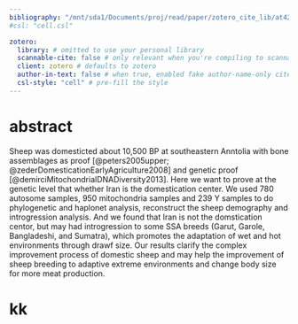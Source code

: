 ```yaml
---
bibliography: "/mnt/sda1/Documents/proj/read/paper/zotero_cite_lib/at42_lib.yaml"
#csl: "cell.csl"

zotero:
  library: # omitted to use your personal library
  scannable-cite: false # only relevant when you're compiling to scannable-cite .odt
  client: zotero # defaults to zotero
  author-in-text: false # when true, enabled fake author-name-only cites by replacing it with the text of the last names of the authors
  csl-style: "cell" # pre-fill the style
---
```


# abstract
Sheep was domesticted about 10,500 BP at southeastern Anntolia with bone assemblages as proof [@peters2005upper; @zederDomesticationEarlyAgriculture2008] and genetic proof [@demirciMitochondrialDNADiversity2013]. Here we want to prove at the genetic level that whether Iran is the domestication center. We used 780 autosome samples, 950 mitochondria samples and 239 Y samples to do phylogenetic and haplonet analysis, reconstruct the sheep demography and introgression analysis. And we found that Iran is not the domstication centor, but may had introgression to some SSA breeds (Garut, Garole, Bangladeshi, and Sumatra), which promotes the adaptation of wet and hot environments through drawf size. Our results clarify the complex improvement process of domestic sheep and may help the improvement of sheep breeding to adaptive extreme environments and change body size for more meat production.

# kk
